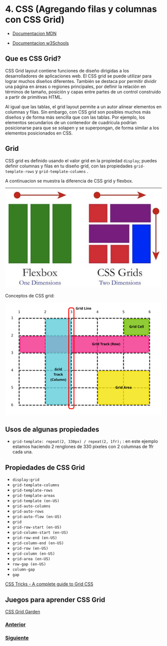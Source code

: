 #  4. CSS (Agregando filas y columnas con CSS Grid)

- [Documentacion MDN](https://developer.mozilla.org/es/docs/Web/CSS/CSS_Grid_Layout)

- [Documentacion w3Schools](https://www.w3schools.com/css/css_grid.asp)

## Que es CSS Grid?

CSS Grid layout contiene funciones de diseño dirigidas a los desarrolladores de aplicaciones web. El CSS grid se puede utilizar para lograr muchos diseños diferentes. También se destaca por permitir dividir una página en áreas o regiones principales, por definir la relación en términos de tamaño, posición y capas entre partes de un control construido a partir de primitivas HTML.

Al igual que las tablas, el grid layout permite a un autor alinear elementos en columnas y filas. Sin embargo, con CSS grid son posibles muchos más diseños y de forma más sencilla que con las tablas. Por ejemplo, los elementos secundarios de un contenedor de cuadrícula podrían posicionarse para que se solapen y se superpongan, de forma similar a los elementos posicionados en CSS.

## Grid

CSS grid es definido usando el valor grid en la propiedad `display`; puedes definir columnas y filas en tu diseño grid, con las propiedades  `grid-template-rows` y `grid-template-columns` .

A continuacion se muestra la diferencia de CSS grid y flexbox.

![Ejemplo de un comando](../images/css-grid-flexbox.png)

Conceptos de CSS grid:

![Ejemplo de un comando](../images/grid-concepts.svg)





## Usos de algunas propiedades

- `grid-template: repeat(2, 330px) / repeat(2, 1fr);` : en este ejemplo estamos haciendo 2 renglones de 330 pixeles con 2 columnas de 1fr cada una.
## Propiedades de CSS Grid


- `display:grid`
- `grid-template-columns`
- `grid-template-rows`
- `grid-template-areas`
- `grid-template (en-US)`
- `grid-auto-columns`
- `grid-auto-rows`
- `grid-auto-flow (en-US)`
- `grid`
- `grid-row-start (en-US)`
- `grid-column-start (en-US)`
- `grid-row-end (en-US)`
- `grid-column-end (en-US)`
- `grid-row (en-US)`
- `grid-column (en-US)`
- `grid-area (en-US)`
- `row-gap (en-US)`
- `column-gap`
- `gap`

[CSS Tricks - A complete guide to Grid CSS](https://css-tricks.com/snippets/css/complete-guide-grid/)

## Juegos para aprender CSS Grid

[CSS Grid Garden](https://cssgridgarden.com/)

### [Anterior](../sesion3)
### [Siguiente](../sesion5)